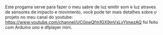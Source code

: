 Este progama serve para fazer o meu sabre de luz emitir som e luz atraves de sensores de impacto e movimento, você pode ter mais detalhes sobre o projeto no meu canal do youtube:
https://www.youtube.com/channel/UCGneQfm1GX9mVxLyYImezAQ
foi feito com Arduino uno e dfplayer mini.
